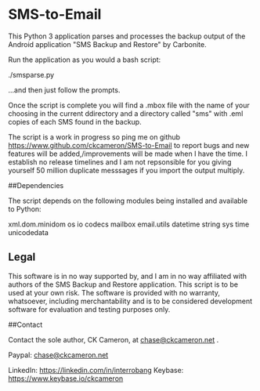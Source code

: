 # SMS-to-Email
This Python 3 application parses and processes the backup output of the Android application "SMS Backup and Restore" by Carbonite. 

Run the application as you would a bash script:

./smsparse.py

...and then just follow the prompts.

Once the script is complete you will find a .mbox file with the name of your choosing in the current ddirectory and a directory called "sms" with .eml copies of each SMS found in the backup.

The script is a work in progress so ping me on github https://www.github.com/ckcameron/SMS-to-Email to report bugs and new features will be added,/improvements will be made  when I have the time. I establish no release timelines and I am not repsonsible for you giving yourself 50 million duplicate messsages if you import the output multiply.

##Dependencies

The script depends on the following modules being installed and available to Python:

xml.dom.minidom os io codecs mailbox email.utils datetime string sys time unicodedata

## Legal

This software is in no way supported by, and I am in no way affiliated with authors of the SMS Backup and Restore application. This script is to be used at your own risk. The software is provided with no warranty, whatsoever, including merchantability and is to be considered development software for evaluation and testing purposes only.

##Contact

Contact the sole author, CK Cameron, at chase@ckcameron.net . 


Paypal: chase@ckcameron.net 


LinkedIn: https://linkedin.com/in/interrobang
Keybase: https://www.keybase.io/ckcameron


